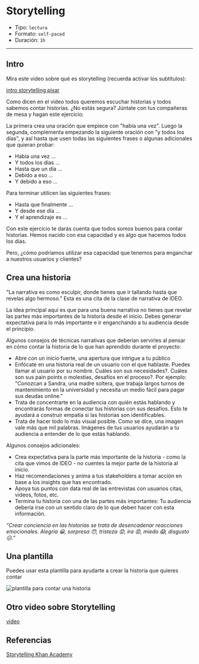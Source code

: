 # Storytelling

- Tipo: `lectura`
- Formato: `self-paced`
- Duración: `1h`

***

## Intro

Mira este video sobre qué es storytelling (recuerda activar los subtítulos):

[intro storytelling pixar](https://youtu.be/1rMnzNZkIX0)

Como dicen en el video todos queremos escuchar historias y todos sabemos contar
historias. ¿No estás segura? Júntate con tus compañeras de mesa y hagan este
ejercicio:

La primera crea una oración que empiece con "había una vez". Luego la segunda,
complementa empezando la siguiente oración con "y todos los días", y así hasta
que usen todas las siguientes frases o algunas adicionales que quieran probar:

- Habia una vez ...
- Y todos los días ...
- Hasta que un día ...
- Debido a eso ...
- Y debido a eso ...

Para terminar utilicen las siguientes frases:

- Hasta que finalmente ...
- Y desde ese día ...
- Y el aprendizaje es ...

Con este ejercicio te darás cuenta que todos somos buenos para contar historias.
Hemos nacido con esa capacidad y es algo que hacemos todos los días.

Pero, ¿cómo podríamos utilizar esa capacidad que tenemos para enganchar a
nuestros usuarios y clientes?

## Crea una historia

"La narrativa es como esculpir, donde tienes que ir tallando hasta que revelas
algo hermoso." Esta es una cita de la clase de narrativa de IDEO.

La idea principal aquí es que para una buena narrativa no tienes que revelar las
partes más importantes de la historia desde el inicio. Debes generar expectativa
para lo más importante e ir enganchando a tu audiencia desde el principio.

Algunos consejos de técnicas narrativas que deberían servirles al pensar en cómo
contar la historia de lo que han aprendido durante el proyecto:

* Abre con un inicio fuerte, una apertura que intrigue a tu público
* Enfócate en una historia real de un usuario con el que hablaste. Puedes llamar
  al usuario por su nombre. Cuáles son sus necesidades?. Cuáles son sus pain
  points o molestias, desafíos en el proceso?. Por ejemplo: "Conozcan a
  Sandra, una madre soltera, que trabaja largos turnos de mantenimiento en la
  universidad y necesita un medio fácil para pagar sus deudas online."
* Trata de concentrarte en la audiencia con quién estás hablando y encontrarás
  formas de conectar tus historias con sus desafíos. Esto te ayudará a construir
  empatía si las historias son identificables.
* Trata de hacer todo lo más visual posible. Como se dice, una imagen vale más
  que mil palabras. Imágenes de tus usuarios ayudarán a tu audiencia a entender
  de lo que estás hablando.

Algunos consejos adicionales:

* Crea expectativa para la parte más importante de la historia - como la cita
  que vimos de IDEO - no cuentes la mejor parte de la historia al inicio.
* Haz recomendaciones y anima a tus stakeholders a tomar acción en base a los
  insights que has encontrado.
* Apoya tus puntos con data real de las entrevistas con usuarios citas, videos,
  fotos, etc.
* Termina tu historia con una de las partes más importantes: Tu audiencia
  debería irse con un sentido claro de lo que deben hacer con esta información.

_“Crear conciencia en las historias se trata de desencadenar reacciones
emocionales. Alegría 😀, sorpresa 😯, tristeza 😟, ira 😡, miedo 😱,
disgusto 😖.”_

## Una plantilla

Puedes usar esta plantilla para ayudarte a crear la historia que quieres contar

![plantilla para contar una historia](https://lh4.googleusercontent.com/kxUw1gkoNNlIh476EiMYF91faz2t1mKI5ukBq8qlK_s41AN_QZR8zNFdaFmKsiMq9pHL5AkvGSRBCWAjzrzY1hAbM9rpAss0O_duRvy8FmP-84BSBjW-ikV_5kHvnBCsmL03cskH_cc)

## Otro video sobre Storytelling

[video](https://youtu.be/ufdvYrTeTuU?cc_load_policy=1&cc_lang_pref=es)

## Referencias

[Storytelling Khan Academy](https://www.khanacademy.org/partner-content/pixar/storytelling)
